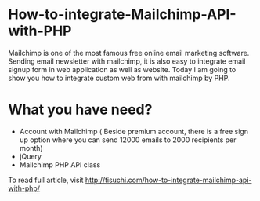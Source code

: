 How-to-integrate-Mailchimp-API-with-PHP
=======================================


Mailchimp is one of the most famous free online email marketing software. Sending email newsletter with mailchimp, it is also easy to integrate email signup form in web application as well as website. Today I am going to show you how to integrate custom web from with mailchimp by PHP. 


What you have need?
==============================
 - Account with Mailchimp ( Beside premium account, there is a free sign up option where you can send 12000 emails to 2000 recipients per month)
 - jQuery
 - Mailchimp PHP API class


To read full article, visit http://tisuchi.com/how-to-integrate-mailchimp-api-with-php/
